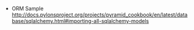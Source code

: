 * ORM Sample
http://docs.pylonsproject.org/projects/pyramid_cookbook/en/latest/database/sqlalchemy.html#importing-all-sqlalchemy-models